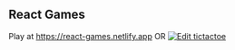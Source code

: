 ## React Games ##

Play at https://react-games.netlify.app OR [![Edit tictactoe](https://codesandbox.io/static/img/play-codesandbox.svg)](https://codesandbox.io/s/github/airoude/tic-tac-toe/tree/master/?fontsize=14&hidenavigation=1&theme=dark)
